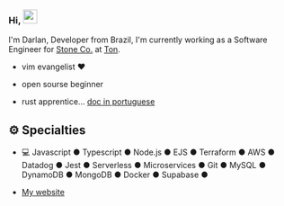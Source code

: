 ### Hi, <img src="https://media.giphy.com/media/hvRJCLFzcasrR4ia7z/giphy.gif" width="25px">

I'm Darlan, Developer from Brazil, I'm currently working as a Software Engineer for [Stone Co.](https://www.stone.co/) at [Ton](https://ton.stone.com.br).

- vim evangelist ❤️

- open sourse beginner

- rust apprentice... [doc in portuguese](https://gist.github.com/juninhopo/9655a99a6339813c138a0dd5d469993d)
<div>
  
## ⚙️ Specialties
- 💻   Javascript ● Typescript ● Node.js ● EJS ● Terraform ● AWS ● Datadog ● Jest ● Serverless ● Microservices ● Git ● MySQL ● DynamoDB ● MongoDB ● Docker ● Supabase ● 

- [My website](https://juninhopo.com/)
  
<div> 

